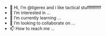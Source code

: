 - 👋 Hi, I’m @tigerex and i like tactical stuffffffffff
- 👀 I’m interested in ...
- 🌱 I’m currently learning ...
- 💞️ I’m looking to collaborate on ...
- 📫 How to reach me ...

<!---
tigerex/tigerex is a ✨ special ✨ repository because its `README.md` (this file) appears on your GitHub profile.
You can click the Preview link to take a look at your changes.
--->
